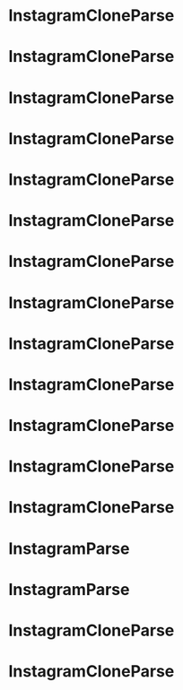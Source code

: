# InstagramCloneParse
# InstagramCloneParse
# InstagramCloneParse
# InstagramCloneParse
# InstagramCloneParse
# InstagramCloneParse
# InstagramCloneParse
# InstagramCloneParse
# InstagramCloneParse
# InstagramCloneParse
# InstagramCloneParse
# InstagramCloneParse
# InstagramCloneParse
# InstagramParse
# InstagramParse
# InstagramCloneParse
# InstagramCloneParse
